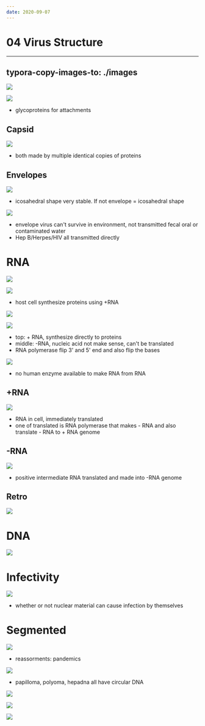 ```yaml
---
date: 2020-09-07
---
```


# 04 Virus Structure
---

## typora-copy-images-to: ./images

![](https://photos.thisispiggy.com/file/wikiFiles/BF8ECD35-AE39-4DB0-8707-B50CC6F2A253.jpg)

![](https://photos.thisispiggy.com/file/wikiFiles/EE863457-DE61-4F95-86E5-461FF6A2DBF9.jpg)

- glycoproteins for attachments

## Capsid

![](https://photos.thisispiggy.com/file/wikiFiles/5D3561AF-518D-4A10-84C0-C34C41247E03.jpg)

- both made by multiple identical copies of proteins

## Envelopes

![](https://photos.thisispiggy.com/file/wikiFiles/456D67DA-2043-440B-8595-7D85EAB58CED.jpg)

- icosahedral shape very stable. If not envelope = icosahedral shape

![](https://photos.thisispiggy.com/file/wikiFiles/BE3CE427-DF69-4ADA-9AFA-7931F5669D02.jpg)

- envelope virus can't survive in environment, not transmitted fecal oral or contaminated water
- Hep B/Herpes/HIV all transmitted directly

# RNA

![](https://photos.thisispiggy.com/file/wikiFiles/F8294736-84B1-421A-8E7A-678453D9B4D2.jpg)

![](https://photos.thisispiggy.com/file/wikiFiles/F9E73175-D995-4014-B78B-4499594AE7EA.jpg)

- host cell synthesize proteins using +RNA

![](https://photos.thisispiggy.com/file/wikiFiles/24FCF5D7-ADE5-4279-90A3-83BD6E8320CA.jpg)

![](https://photos.thisispiggy.com/file/wikiFiles/19B52268-E352-4E27-BEF0-2F4F14AF023A.jpg)

- top: + RNA, synthesize directly to proteins
- middle: -RNA, nucleic acid not make sense, can't be translated
- RNA polymerase flip 3' and 5' end and also flip the bases

![](https://photos.thisispiggy.com/file/wikiFiles/C99DAB44-DB66-4A34-8AB2-A4D192F2D49C.jpg)

- no human enzyme available to make RNA from RNA

## +RNA

![](https://photos.thisispiggy.com/file/wikiFiles/F03E1906-3E05-4241-8909-5E76FFECC3CC.jpg)

- RNA in cell, immediately translated
- one of translated is RNA polymerase that makes - RNA and also translate - RNA to + RNA genome

## -RNA

![](https://photos.thisispiggy.com/file/wikiFiles/09B389DC-9B3E-4AEA-BE04-E1A0EB783416.jpg)

- positive intermediate RNA translated and made into -RNA genome

## Retro

![](https://photos.thisispiggy.com/file/wikiFiles/3D66C6C2-E420-4DD3-A0EA-E01D0487E518.jpg)

# DNA

![](https://photos.thisispiggy.com/file/wikiFiles/AE8F4ADA-748C-439F-B311-0425A305A8DB.jpg)

# Infectivity

![](https://photos.thisispiggy.com/file/wikiFiles/D6C3B499-E9B7-4EDA-A1D7-922AE038DB08.jpg)

- whether or not nuclear material can cause infection by themselves

# Segmented

![](https://photos.thisispiggy.com/file/wikiFiles/9C331A5B-7C2A-4A12-9FB2-7F1951F45CE5.jpg)

- reassorments: pandemics

![](https://photos.thisispiggy.com/file/wikiFiles/EEC6C706-9F84-45E1-AA1F-4B8049271F89.jpg)

- papilloma, polyoma, hepadna all have circular DNA

![](https://photos.thisispiggy.com/file/wikiFiles/B9EFA138-1EFA-4B2B-9DB4-83B78164DC45.jpg)

![](https://photos.thisispiggy.com/file/wikiFiles/DB9BF422-3B93-48A1-AD72-3800E96BA290.jpg)

![](https://photos.thisispiggy.com/file/wikiFiles/0F9FA5DE-988D-4072-AE3D-67033DB06CE7.jpg)
